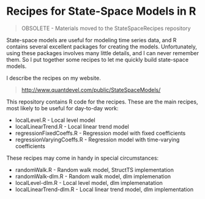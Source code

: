 # Recipes for State-Space Models in R

> OBSOLETE - Materials moved to the StateSpaceRecipes repository

State-space models are useful for modeling time series data,
and R contains several excellent packages for creating the models.
Unfortunately, using these packages involves many little details,
and I can never remember them.
So I put together some recipes to let me quickly build state-space models.

I describe the recipes on my website.

> http://www.quantdevel.com/public/StateSpaceModels/

This repository contains R code for the recipes.
These are the main recipes, most likely to be useful for day-to-day work:

* localLevel.R - Local level model
* localLinearTrend.R - Local linear trend model
* regressionFixedCoeffs.R - Regression model with fixed coefficients
* regressionVaryingCoeffs.R - Regression model with time-varying coefficients

These recipes may come in handy in special circumstances:

* randomWalk.R - Random walk model, StructTS implementation
* randomWalk-dlm.R - Random walk model, dlm implemenation
* localLevel-dlm.R - Local level model, dlm implemenatation
* localLinearTrend-dlm.R - Local linear trend model, dlm implementation
